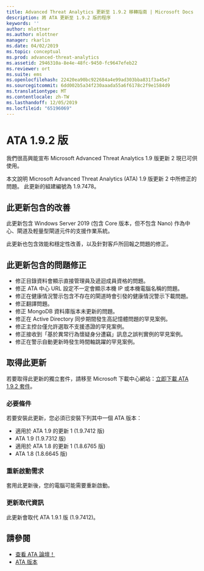 ```yaml
---
title: Advanced Threat Analytics 更新至 1.9.2 移轉指南 | Microsoft Docs
description: 將 ATA 更新至 1.9.2 版的程序
keywords: ''
author: mlottner
ms.author: mlottner
manager: rkarlin
ms.date: 04/02/2019
ms.topic: conceptual
ms.prod: advanced-threat-analytics
ms.assetid: 2946310a-8e4e-48fc-9450-fc9647efeb22
ms.reviewer: ort
ms.suite: ems
ms.openlocfilehash: 22420ea90bc922684a4e99ad303bba831f3a45e7
ms.sourcegitcommit: 6dd002b5a34f230aaada55a6f6178c2f9e1584d9
ms.translationtype: MT
ms.contentlocale: zh-TW
ms.lasthandoff: 12/05/2019
ms.locfileid: "65196069"
---
```

# <a name="ata-version-192"></a>ATA 1.9.2 版


我們很高興能宣布 Microsoft Advanced Threat Analytics 1.9 版更新 2 現已可供使用。

本文說明 Microsoft Advanced Threat Analytics (ATA) 1.9 版更新 2 中所修正的問題。 此更新的組建編號為 1.9.7478。

## <a name="improvements-included-in-this-update"></a>此更新包含的改善

此更新包含 Windows Server 2019 (包含 Core 版本，但不包含 Nano) 作為中心、閘道及輕量型閘道元件的支援作業系統。

此更新也包含效能和穩定性改善，以及針對客戶所回報之問題的修正。

## <a name="fixed-issues-included-in-this-update"></a>此更新包含的問題修正

- 修正目錄資料會顯示直接管理員及遞迴成員資格的問題。
- 修正 ATA 中心 URL 設定不一定會顯示本機 IP 或本機電腦名稱的問題。
- 修正在健康情況警示包含不存在的閘道時會引發的健康情況警示下載問題。
- 修正翻譯問題。
- 修正 MongoDB 資料庫版本未更新的問題。
- 修正在 Active Directory 同步期間發生高記憶體問題的罕見案例。
- 修正主控台僅允許選取不支援憑證的罕見案例。
- 修正接收到「基於異常行為懷疑身分遭竊」訊息之誤判實例的罕見案例。
- 修正在警示自動更新時發生時間軸跳躍的罕見案例。

## <a name="get-this-update"></a>取得此更新

若要取得此更新的獨立套件，請移至 Microsoft 下載中心網站：[立即下載 ATA 1.9.2 套件](https://www.microsoft.com/en-us/download/details.aspx?id=56725)。

### <a name="prerequisites"></a>必要條件

若要安裝此更新，您必須已安裝下列其中一個 ATA 版本： 
- 適用於 ATA 1.9 的更新 1 (1.9.7412 版)
- ATA 1.9 (1.9.7312 版)
- 適用於 ATA 1.8 的更新 1 (1.8.6765 版)
- ATA 1.8 (1.8.6645 版)

### <a name="restart-requirement"></a>重新啟動需求

套用此更新後，您的電腦可能需要重新啟動。

### <a name="update-replacement-information"></a>更新取代資訊

此更新會取代 ATA 1.9.1 版 (1.9.7412)。


## <a name="see-also"></a>請參閱

- [查看 ATA 論壇！](https://social.technet.microsoft.com/Forums/security/home?forum=mata)
- [ATA 版本](ata-versions.md)